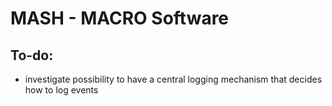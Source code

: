 # MASH - MACRO Software

## To-do:
  * investigate possibility to have a central logging mechanism that decides how to log events
